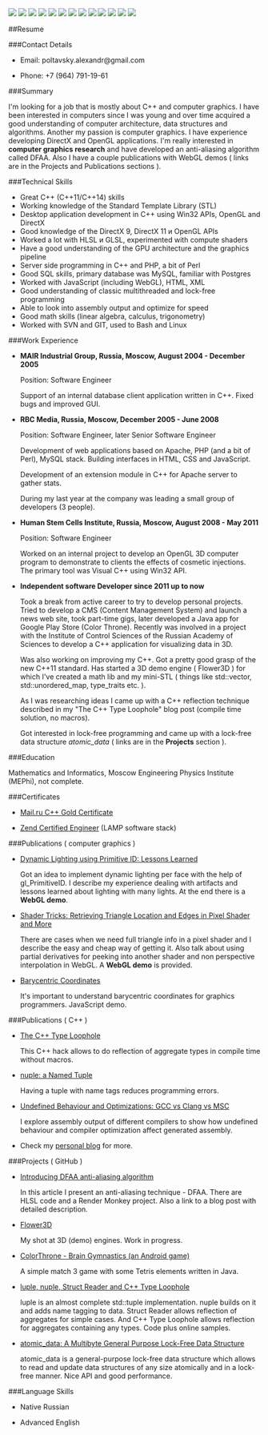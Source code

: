 
 <div id="resume">

<img src="images/cpp.png" class="resume-logo" />
<img src="images/java.png" class="resume-logo" />
<img src="images/mysql.png" class="resume-logo" />
<img src="images/git.png" class="resume-logo" />
<img src="images/svn.png" class="resume-logo" />
<img src="images/linux.png" class="resume-logo" />
<img src="images/vim.png" class="resume-logo" />
<img src="images/php.png" class="resume-logo" />
<img src="images/javascript.png" class="resume-logo" />
<img src="images/android.png" class="resume-logo" />
<img src="images/perl.png" class="resume-logo" />
<img src="images/directx.png" class="resume-logo" />
<img src="images/opengl.png" class="resume-logo" />


##Resume


###Contact Details

  * Email: poltavsky.alexandr&#64;gmail.com

  * Phone: +7 (964) 791-19-61


###Summary

  I'm looking for a job that is mostly about C++ and computer graphics. I have been interested 
  in computers since I was young and over time acquired a good understanding of computer 
  architecture, data structures and algorithms. Another my passion is computer graphics. 
  I have experience developing DirectX and OpenGL applications. I'm really interested in 
  **computer graphics research** and have developed an anti-aliasing algorithm called DFAA. 
  Also I have a couple publications with WebGL demos ( links are in the Projects and Publications 
  sections ).


###Technical Skills

  * Great C++ (C++11/C++14) skills
  * Working knowledge of the Standard Template Library (STL)
  * Desktop application development in C++ using Win32 APIs, OpenGL and DirectX
  * Good knowledge of the DirectX 9, DirectX 11 и OpenGL APIs
  * Worked a lot with HLSL и GLSL, experimented with compute shaders
  * Have a good understanding of the GPU architecture and the graphics pipeline
  * Server side programming in C++ and PHP, a bit of Perl
  * Good SQL skills, primary database was MySQL, familiar with Postgres
  * Worked with JavaScript (including WebGL), HTML, XML
  * Good understanding of classic multithreaded and lock-free programming
  * Able to look into assembly output and optimize for speed
  * Good math skills (linear algebra, calculus, trigonometry)
  * Worked with SVN and GIT, used to Bash and Linux


###Work Experience

* **MAIR Industrial Group, Russia, Moscow, August 2004 - December 2005**

  Position: Software Engineer

  Support of an internal database client application written in C++. Fixed bugs and improved GUI.


* **RBC Media, Russia, Moscow, December 2005 - June 2008**

  Position: Software Engineer, later Senior Software Engineer

  Development of web applications based on Apache, PHP (and a bit of Perl), MySQL stack. Building 
  interfaces in HTML, CSS and JavaScript.

  Development of an extension module in C++ for Apache server to gather stats.

  During my last year at the company was leading a small group of developers (3 people).


* **Human Stem Cells Institute, Russia, Moscow, August 2008 - May 2011**

  Position: Software Engineer

  Worked on an internal project to develop an OpenGL 3D computer program to demonstrate to clients
  the effects of cosmetic injections. The primary tool was Visual C++ using Win32 API.


* **Independent software Developer since 2011 up to now**

  Took a break from active career to try to develop personal projects. Tried to develop a 
  CMS (Content Management System) and launch a news web site, took part-time gigs, later 
  developed a Java app for Google Play Store (Color Throne). Recently was involved in a project
  with the Institute of Control Sciences of the Russian Academy of Sciences to develop a C++
  application for visualizing data in 3D.

  Was also working on improving my C++. Got a pretty good grasp of the new C++11 standard. Has 
  started a 3D demo engine ( Flower3D ) for which I've created a math lib and my mini-STL 
  ( things like std::vector, std::unordered\_map, type\_traits etc. ).

  As I was researching ideas I came up with a C++ reflection technique described in my "The C++
  Type Loophole" blog post (compile time solution, no macros).

  Got interested in lock-free programming and came up with a lock-free data structure 
  *atomic\_data* ( links are in the **Projects** section ).
  

###Education

  Mathematics and Informatics, Moscow Engineering Physics Institute (MEPhi), not complete.


###Certificates

  * [Mail.ru C++ Gold Certificate](https://certification.mail.ru/certificates/d7f3561b-7cda-44b7-9110-1b0fc35f0285/en/)
  
  * [Zend Certified Engineer](http://www.zend.com/en/yellow-pages/ZEND004080) (LAMP software stack)


###Publications ( computer graphics )

  * [Dynamic Lighting using Primitive ID: Lessons Learned](http://alexpolt.github.io/lenin-bright.html)
    
    Got an idea to implement dynamic lighting per face with the help of gl_PrimitiveID. 
    I describe my experience dealing with artifacts and lessons learned about lighting with many 
    lights. At the end there is a **WebGL demo**.

  * [Shader Tricks: Retrieving Triangle Location and Edges in Pixel Shader and More](http://alexpolt.github.io/shader.html)

    There are cases when we need full triangle info in a pixel shader and I describe the easy and 
    cheap way of getting it. Also talk about using partial derivatives for peeking into another 
    shader and non perspective interpolation in WebGL. A **WebGL demo** is provided.

  * [Barycentric Coordinates](http://alexpolt.github.io/barycentric.html)  

    It's important to understand barycentric coordinates for graphics programmers. JavaScript demo.


###Publications ( C++ )

  * [The C++ Type Loophole](http://alexpolt.github.io/type-loophole.html)

    This C++ hack allows to do reflection of aggregate types in compile time without macros.

  * [nuple: a Named Tuple](http://alexpolt.github.io/named-tuple.html)

    Having a tuple with name tags reduces programming errors.

  * [Undefined Behaviour and Optimizations: GCC vs Clang vs MSC](http://alexpolt.github.io/undefined.html)

    I explore assembly output of different compilers to show how undefined behaviour and 
    compiler optimization affect generated assembly.

  * Check my [personal blog](http://alexpolt.github.io/) for more.


###Projects ( GitHub )

  * [Introducing DFAA anti-aliasing algorithm](https://github.com/alexpolt/DFAA)

    In this article I present an anti-aliasing technique - DFAA. There are HLSL code and a 
    Render Monkey project. Also a link to a blog post with detailed description.

  * [Flower3D](https://github.com/alexpolt/flower3d)

    My shot at 3D (demo) engines. Work in progress.

  * [ColorThrone - Brain Gymnastics (an Android game)](https://github.com/alexpolt/colorthrone)

    A simple match 3 game with some Tetris elements written in Java.

  * [luple, nuple, Struct Reader and C++ Type Loophole](https://github.com/alexpolt/luple)

    luple is an almost complete std::tuple implementation. nuple builds on it and adds name
    tagging to data. Struct Reader allows reflection of aggregates for simple cases. And
    C++ Type Loophole allows reflection for aggregates containing any types. Code plus online
    samples.

  * [atomic\_data: A Multibyte General Purpose Lock-Free Data Structure](https://github.com/alexpolt/atomic_data)

    atomic_data is a general-purpose lock-free data structure which allows to read and update
    data structures of any size atomically and in a lock-free manner. Nice API and good performance.


###Language Skills

  * Native Russian

  * Advanced English


<div style="clear: both;"></div>

 </div>

<div style="height: 178px"></div>

